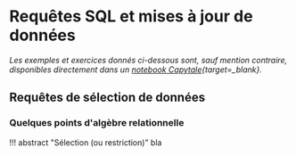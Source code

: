 # Requêtes SQL et mises à jour de données

*Les exemples et exercices donnés ci-dessous sont, sauf mention contraire, disponibles directement dans un [notebook Capytale](https://capytale2.ac-paris.fr/web/c-auth/list?returnto=/web/code/c156-162763){target=_blank}.*

## Requêtes de sélection de données

### Quelques points d'algèbre relationnelle

!!! abstract "Sélection (ou restriction)"
	bla